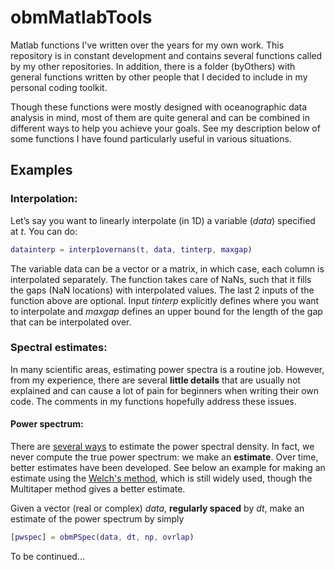 # obmMatlabTools

Matlab functions I've written over the years for my own work. This repository is in constant development and contains several functions called by my other repositories. In addition, there is a folder (byOthers) with general functions written by other people that I decided to include in my personal coding toolkit.

Though these functions were mostly designed with oceanographic data analysis in mind, most of them are quite general and can be combined in different ways to help you achieve your goals. See my description below of some functions I have found particularly useful in various situations.

## Examples

### Interpolation:

Let’s say you want to linearly interpolate (in 1D) a variable (*data*) specified at *t*. You can do:

```matlab
datainterp = interp1overnans(t, data, tinterp, maxgap)
```

The variable data can be a vector or a matrix, in which case, each column is interpolated separately. The function takes care of NaNs, such that it fills the gaps (NaN locations) with interpolated values. The last 2 inputs of the function above are optional. Input *tinterp* explicitly defines where you want to interpolate and *maxgap* defines an upper bound for the length of the gap that can be interpolated over.

### Spectral estimates:

In many scientific areas, estimating power spectra is a routine job. However, from my experience, there are several **little details** that are usually not explained and can cause a lot of pain for beginners when writing their own code. The comments in my functions hopefully address these issues.

#### Power spectrum:

There are [several ways](https://en.wikipedia.org/wiki/Spectral_density_estimation) to estimate the power spectral density. In fact, we never compute the true power spectrum: we make an **estimate**. Over time, better estimates have been developed. See below an example for making an estimate using the [Welch's method](https://en.wikipedia.org/wiki/Welch%27s_method), which is still widely used, though the Multitaper method gives a better estimate.

Given a vector (real or complex) *data*, **regularly spaced** by *dt*, make an estimate of the power spectrum by simply

```matlab
[pwspec] = obmPSpec(data, dt, np, ovrlap)
```

To be continued...
